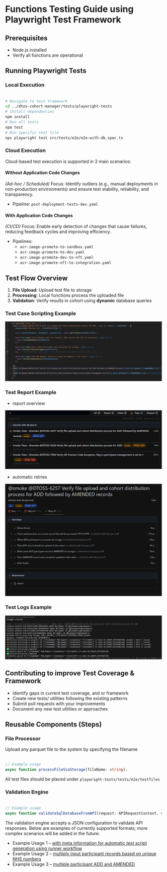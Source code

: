 # Functions Testing Guide using Playwright Test Framework

## Prerequisites

- Node.js installed
- Verify all functions are operational

## Running Playwright Tests

### Local Execution

```bash

# Navigate to test framework
cd ../dtos-cohort-manager/tests/playwright-tests
# Install dependencies
npm install
# Run all tests
npm test
# Run specific test file
npx playwright test src/tests/e2e/e2e-with-db.spec.ts

```

### Cloud Execution

Cloud-based test execution is supported in 2 main scenarios:

#### Without Application Code Changes

*(Ad-hoc / Scheduled)*
Focus: Identify outliers (e.g., manual deployments in non-production environments) and ensure test stability, reliability, and transparency.

- Pipeline: `post-deployment-tests-dev.yaml`

#### With Application Code Changes

*(CI/CD)*
Focus: Enable early detection of changes that cause failures, reducing feedback cycles and improving efficiency.

- Pipelines:
  - `acr-image-promote-to-sandbox.yaml`
  - `acr-image-promote-to-dev.yaml`
  - `acr-image-promote-dev-to-nft.yaml`
  - `acr-image-promote-nft-to-integration.yaml`

## Test Flow Overview

1. **File Upload**: Upload test file to storage
2. **Processing**: Local functions process the uploaded file
3. **Validation**: Verify results in cohort using **dynamic** database queries

### Test Case Scripting Example

![smoke test example](../../docs/assets/test-playwright-smoke-example.png)

### Test Report Example

- report overview

![default report](../../docs/assets/test-playwright-report-example.png)

- automatic retries

![automatic retries](../../docs/assets/test-playwright-automatic-retry-example.png)

### Test Logs Example

![test logs example](../../docs/assets/test-playwright-logs-example.png)

## Contributing to improve Test Coverage & Framework

- Identify gaps in current test coverage, and or framework
- Create new tests/ utilities following the existing patterns
- Submit pull requests with your improvements
- Document any new test utilities or approaches

## Reusable Components (Steps)

### File Processor

Upload any parquet file to the system by specifying the filename

```ts

// Example usage
async function processFileViaStorage(fileName: string);

```

All test files should be placed under `playwright-tests/tests/e2e/testfiles`

### Validation Engine

```ts

// Example usage
async function validateSqlDatabaseFromAPI(request: APIRequestContext, validations: any);

```

The validation engine accepts a JSON configuration to validate API responses. Below are examples of currently supported formats; more complex scenarios will be added in the future:

- Example Usage 1 – [with meta information for automatic test script generation using runner workflow](../playwright-tests/src/tests/e2e/testFiles/@DTOSS-3217-01/ADD_1B8F53_-_CAAS_BREAST_SCREENING_COHORT.json)
- Example Usage 2 – [multiply input participant records based on unique NHS numbers](../playwright-tests/src/tests/api/testFiles/@DTOSS-5928-01/ADD-10-records-expected.json)
- Example Usage 3 – [multiple participant ADD and AMENDED](../playwright-tests/src/tests/e2e/testFiles/@DTOSS-4365-01/)
